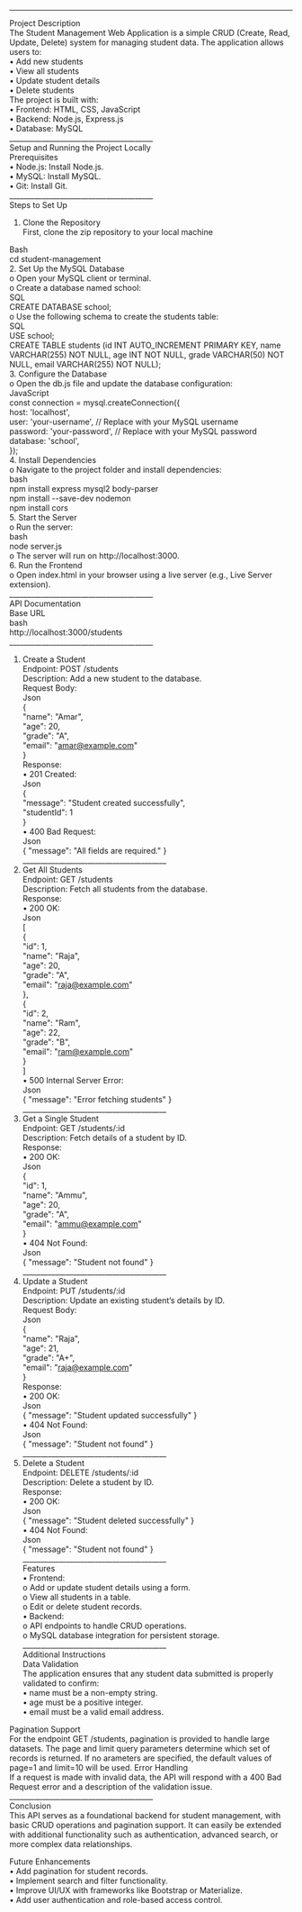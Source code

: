 ________________________________________
Project Description<br>
The Student Management Web Application is a simple CRUD (Create, Read, Update, Delete) system for managing student data. The application allows users to:<br>
•	Add new students<br>
•	View all students<br>
•	Update student details<br>
•	Delete students<br>
The project is built with:<br>
•	Frontend: HTML, CSS, JavaScript<br>
•	Backend: Node.js, Express.js<br>
•	Database: MySQL<br>
________________________________________<br>
Setup and Running the Project Locally<br>
Prerequisites<br>
•	Node.js: Install Node.js.<br>
•	MySQL: Install MySQL.<br>
•	Git: Install Git.<br>
________________________________________<br>
Steps to Set Up<br>
1.	Clone the Repository<br>
First, clone the zip repository to your local machine<br>

Bash<br>
cd student-management<br>
2.	Set Up the MySQL Database<br>
o	Open your MySQL client or terminal.<br>
o	Create a database named school:<br>
SQL<br>
CREATE DATABASE school;<br>
o	Use the following schema to create the students table:<br>
SQL<br>
USE school;<br>
CREATE TABLE students (id INT AUTO_INCREMENT PRIMARY KEY, name VARCHAR(255) NOT NULL, age INT NOT NULL, grade VARCHAR(50) NOT NULL, email VARCHAR(255) NOT NULL);<br>
3.	Configure the Database<br>
o	Open the db.js file and update the database configuration:<br>
JavaScript<br>
const connection = mysql.createConnection({<br>
  host: 'localhost',<br>
  user: 'your-username',  // Replace with your MySQL username<br>
  password: 'your-password',  // Replace with your MySQL password<br>
  database: 'school',<br>
});<br>
4.	Install Dependencies<br>
o	Navigate to the project folder and install dependencies:<br>
bash<br>
npm install express mysql2 body-parser<br>
npm install --save-dev nodemon<br>
npm install cors<br>
5.	Start the Server<br>
o	Run the server:<br>
bash<br>
node server.js<br>
o	The server will run on http://localhost:3000.<br>
6.	Run the Frontend<br>
o	Open index.html in your browser using a live server (e.g., Live Server extension).<br>
________________________________________<br>
API Documentation<br>
Base URL<br>
bash<br>
http://localhost:3000/students<br>
________________________________________<br>
1. Create a Student<br>
Endpoint: POST /students<br>
Description: Add a new student to the database.<br>
Request Body:<br>
Json<br>
{<br>
  "name": "Amar",<br>
  "age": 20,<br>
  "grade": "A",<br>
  "email": "amar@example.com"<br>
}<br>
Response:<br>
•	201 Created:<br>
Json<br>
{<br>
  "message": "Student created successfully",<br>
  "studentId": 1<br>
}<br>
•	400 Bad Request:<br>
Json<br>
{ "message": "All fields are required." }<br>
________________________________________<br>
2. Get All Students<br>
Endpoint: GET /students<br>
Description: Fetch all students from the database.<br>
Response:<br>
•	200 OK:<br>
Json<br>
[<br>
  {<br>
    "id": 1,<br>
    "name": "Raja",<br>
    "age": 20,<br>
    "grade": "A",<br>
    "email": "raja@example.com"<br>
  },<br>
  {<br>
    "id": 2,<br>
    "name": "Ram",<br>
    "age": 22,<br>
    "grade": "B",<br>
    "email": "ram@example.com"<br>
  }<br>
]<br>
•	500 Internal Server Error:<br>
Json<br>
{ "message": "Error fetching students" }<br>
________________________________________<br>
3. Get a Single Student<br>
Endpoint: GET /students/:id<br>
Description: Fetch details of a student by ID.<br>
Response:<br>
•	200 OK:<br>
Json<br>
{<br>
  "id": 1,<br>
  "name": "Ammu",<br>
  "age": 20,<br>
  "grade": "A",<br>
  "email": "ammu@example.com"<br>
}<br>
•	404 Not Found:<br>
Json<br>
{ "message": "Student not found" }<br>
________________________________________<br>
4. Update a Student<br>
Endpoint: PUT /students/:id<br>
Description: Update an existing student’s details by ID.<br>
Request Body:<br>
Json<br>
{<br>
  "name": "Raja",<br>
  "age": 21,<br>
  "grade": "A+",<br>
  "email": "raja@example.com"<br>
}<br>
Response:<br>
•	200 OK:<br>
Json<br>
{ "message": "Student updated successfully" }<br>
•	404 Not Found:<br>
Json<br>
{ "message": "Student not found" }<br>
________________________________________<br>
5. Delete a Student<br>
Endpoint: DELETE /students/:id<br>
Description: Delete a student by ID.<br>
Response:<br>
•	200 OK:<br>
Json<br>
{ "message": "Student deleted successfully" }<br>
•	404 Not Found:<br>
Json<br>
{ "message": "Student not found" }<br>
________________________________________<br>
Features<br>
•	Frontend:<br>
o	Add or update student details using a form.<br>
o	View all students in a table.<br>
o	Edit or delete student records.<br>
•	Backend:<br>
o	API endpoints to handle CRUD operations.<br>
o	MySQL database integration for persistent storage.<br>
________________________________________<br>
Additional Instructions<br>
Data Validation<br>
The application ensures that any student data submitted is properly validated to confirm:<br>
•	name must be a non-empty string.<br>
•	age must be a positive integer.<br>
•	email must be a valid email address.<br>

Pagination Support<br>
For the endpoint GET /students, pagination is provided to handle large datasets. The page and limit query parameters determine which set of records is returned. If no arameters are specified, the default values of page=1 and limit=10 will be used.
Error Handling<br>
If a request is made with invalid data, the API will respond with a 400 Bad Request error and a description of the validation issue.<br>
________________________________________<br>
Conclusion<br>
This API serves as a foundational backend for student management, with basic CRUD operations and pagination support. It can easily be extended with additional functionality such as authentication, advanced search, or more complex data relationships.


Future Enhancements<br>
•	Add pagination for student records.<br>
•	Implement search and filter functionality.<br>
•	Improve UI/UX with frameworks like Bootstrap or Materialize.<br>
•	Add user authentication and role-based access control.<br>
